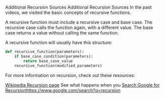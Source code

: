 Additional Recursion Sources
Additional Recursion Sources
In the past videos, we visited the basic concepts of recursive functions.

A recursive function must include a recursive case and base case. The recursive case calls the function again, with a different value. The base case returns a value without calling the same function.

A recursive function will usually have this structure:
``` PYTHON
def recursive_function(parameters):
    if base_case_condition(parameters):
        return base_case_value
    recursive_function(modified_parameters)
```
For more information on recursion, check out these resources:

[Wikipedia Recursion page](https://en.wikipedia.org/wiki/Recursion)
See what happens when you [Search Google for Recursion](https://www.google.com/search?q=recursion)https://www.google.com/search?q=recursion
